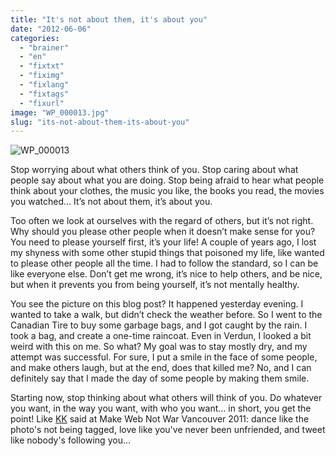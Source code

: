 ```yaml
---
title: "It's not about them, it's about you"
date: "2012-06-06"
categories: 
  - "brainer"
  - "en"
  - "fixtxt"
  - "fiximg"
  - "fixlang"
  - "fixtags"
  - "fixurl"
image: "WP_000013.jpg"
slug: "its-not-about-them-its-about-you"
---
```


![](images/WP_000013.jpg "WP_000013")

Stop worrying about what others think of you. Stop caring about what people say about what you are doing. Stop being afraid to hear what people think about your clothes, the music you like, the books you read, the movies you watched… It’s not about them, it’s about you.

Too often we look at ourselves with the regard of others, but it’s not right. Why should you please other people when it doesn’t make sense for you? You need to please yourself first, it’s your life! A couple of years ago, I lost my shyness with some other stupid things that poisoned my life, like wanted to please other people all the time. I had to follow the standard, so I can be like everyone else. Don’t get me wrong, it’s nice to help others, and be nice, but when it prevents you from being yourself, it’s not mentally healthy.

You see the picture on this blog post? It happened yesterday evening. I wanted to take a walk, but didn’t check the weather before. So I went to the Canadian Tire to buy some garbage bags, and I got caught by the rain. I took a bag, and create a one-time raincoat. Even in Verdun, I looked a bit weird with this on me. So what? My goal was to stay mostly dry, and my attempt was successful. For sure, I put a smile in the face of some people, and make others laugh, but at the end, does that killed me? No, and I can definitely say that I made the day of some people by making them smile.

Starting now, stop thinking about what others will think of you. Do whatever you want, in the way you want, with who you want… in short, you get the point! Like [KK](https://twitter.com/#!/kk) said at Make Web Not War Vancouver 2011: dance like the photo's not being tagged, love like you've never been unfriended, and tweet like nobody's following you…
